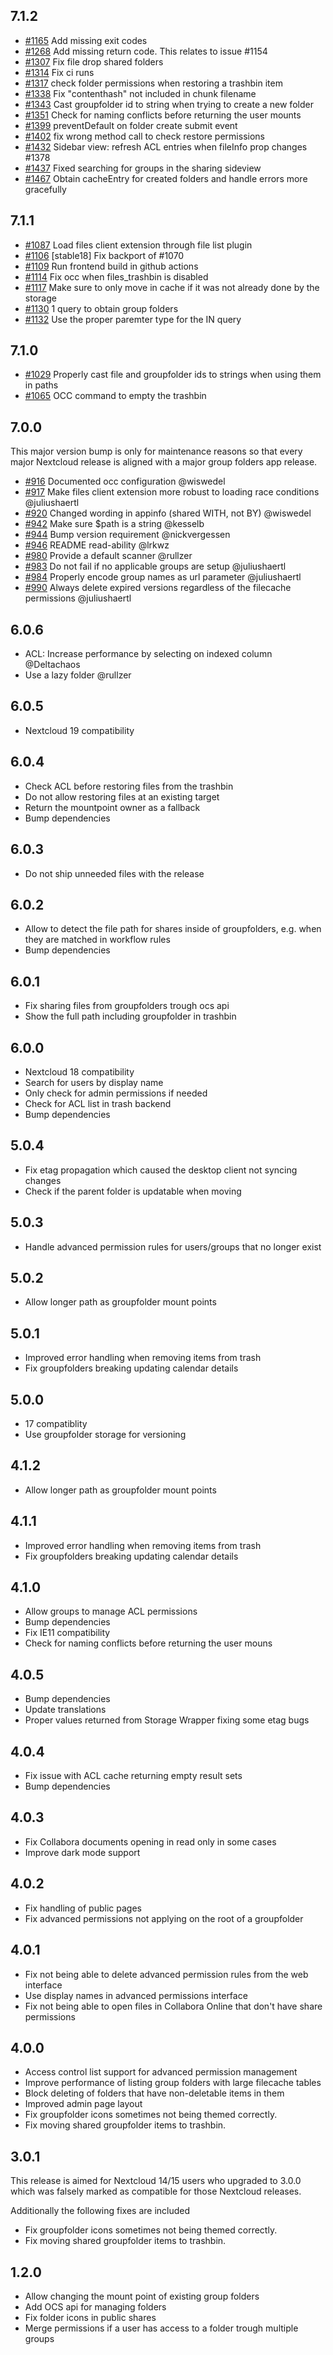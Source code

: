 ## 7.1.2

* [#1165](https://github.com/nextcloud/groupfolders/pull/1165) Add missing exit codes
* [#1268](https://github.com/nextcloud/groupfolders/pull/1268) Add missing return code. This relates to issue #1154
* [#1307](https://github.com/nextcloud/groupfolders/pull/1307) Fix file drop shared folders
* [#1314](https://github.com/nextcloud/groupfolders/pull/1314) Fix ci runs
* [#1317](https://github.com/nextcloud/groupfolders/pull/1317) check folder permissions when restoring a trashbin item
* [#1338](https://github.com/nextcloud/groupfolders/pull/1338) Fix "contenthash" not included in chunk filename
* [#1343](https://github.com/nextcloud/groupfolders/pull/1343) Cast groupfolder id to string when trying to create a new folder
* [#1351](https://github.com/nextcloud/groupfolders/pull/1351) Check for naming conflicts before returning the user mounts
* [#1399](https://github.com/nextcloud/groupfolders/pull/1399) preventDefault on folder create submit event
* [#1402](https://github.com/nextcloud/groupfolders/pull/1402) fix wrong method call to check restore permissions
* [#1432](https://github.com/nextcloud/groupfolders/pull/1432) Sidebar view: refresh ACL entries when fileInfo prop changes #1378
* [#1437](https://github.com/nextcloud/groupfolders/pull/1437) Fixed searching for groups in the sharing sideview
* [#1467](https://github.com/nextcloud/groupfolders/pull/1467) Obtain cacheEntry for created folders and handle errors more gracefully


## 7.1.1


* [#1087](https://github.com/nextcloud/groupfolders/pull/1087) Load files client extension through file list plugin
* [#1106](https://github.com/nextcloud/groupfolders/pull/1106) [stable18] Fix backport of #1070
* [#1109](https://github.com/nextcloud/groupfolders/pull/1109) Run frontend build in github actions
* [#1114](https://github.com/nextcloud/groupfolders/pull/1114) Fix occ when files_trashbin is disabled
* [#1117](https://github.com/nextcloud/groupfolders/pull/1117) Make sure to only move in cache if it was not already done by the storage
* [#1130](https://github.com/nextcloud/groupfolders/pull/1130) 1 query to obtain group folders
* [#1132](https://github.com/nextcloud/groupfolders/pull/1132) Use the proper paremter type for the IN query

## 7.1.0

* [#1029](https://github.com/nextcloud/groupfolders/pull/1029) Properly cast file and groupfolder ids to strings when using them in paths
* [#1065](https://github.com/nextcloud/groupfolders/pull/1065) OCC command to empty the trashbin

## 7.0.0

This major version bump is only for maintenance reasons so that every major Nextcloud release is aligned with a major group folders app release.

* [#916](https://github.com/nextcloud/groupfolders/pull/916) Documented occ configuration @wiswedel
* [#917](https://github.com/nextcloud/groupfolders/pull/917) Make files client extension more robust to loading race conditions @juliushaertl
* [#920](https://github.com/nextcloud/groupfolders/pull/920) Changed wording in appinfo (shared WITH, not BY) @wiswedel
* [#942](https://github.com/nextcloud/groupfolders/pull/942) Make sure $path is a string @kesselb
* [#944](https://github.com/nextcloud/groupfolders/pull/944) Bump version requirement @nickvergessen
* [#946](https://github.com/nextcloud/groupfolders/pull/946) README read-ability @lrkwz
* [#980](https://github.com/nextcloud/groupfolders/pull/980) Provide a default scanner @rullzer
* [#983](https://github.com/nextcloud/groupfolders/pull/983) Do not fail if no applicable groups are setup @juliushaertl
* [#984](https://github.com/nextcloud/groupfolders/pull/984) Properly encode group names as url parameter @juliushaertl
* [#990](https://github.com/nextcloud/groupfolders/pull/990) Always delete expired versions regardless of the filecache permissions @juliushaertl

## 6.0.6

- ACL: Increase performance by selecting on indexed column @Deltachaos
- Use a lazy folder @rullzer

## 6.0.5

- Nextcloud 19 compatibility

## 6.0.4

- Check ACL before restoring files from the trashbin
- Do not allow restoring files at an existing target
- Return the mountpoint owner as a fallback
- Bump dependencies

## 6.0.3

- Do not ship unneeded files with the release

## 6.0.2

- Allow to detect the file path for shares inside of groupfolders, e.g. when they are matched in workflow rules
- Bump dependencies

## 6.0.1

- Fix sharing files from groupfolders trough ocs api
- Show the full path including groupfolder in trashbin

## 6.0.0

- Nextcloud 18 compatibility
- Search for users by display name
- Only check for admin permissions if needed
- Check for ACL list in trash backend
- Bump dependencies

## 5.0.4
- Fix etag propagation which caused the desktop client not syncing changes
- Check if the parent folder is updatable when moving

## 5.0.3
- Handle advanced permission rules for users/groups that no longer exist

## 5.0.2
- Allow longer path as groupfolder mount points

## 5.0.1
- Improved error handling when removing items from trash
- Fix groupfolders breaking updating calendar details    

## 5.0.0
- 17 compatiblity
- Use groupfolder storage for versioning

## 4.1.2
- Allow longer path as groupfolder mount points

## 4.1.1
- Improved error handling when removing items from trash
- Fix groupfolders breaking updating calendar details

## 4.1.0
- Allow groups to manage ACL permissions
- Bump dependencies
- Fix IE11 compatibility
- Check for naming conflicts before returning the user mouns

## 4.0.5
- Bump dependencies
- Update translations
- Proper values returned from Storage Wrapper fixing some etag bugs

## 4.0.4
- Fix issue with ACL cache returning empty result sets
- Bump dependencies

## 4.0.3
- Fix Collabora documents opening in read only in some cases
- Improve dark mode support

## 4.0.2
- Fix handling of public pages
- Fix advanced permissions not applying on the root of a groupfolder

## 4.0.1
- Fix not being able to delete advanced permission rules from the web interface
- Use display names in advanced permissions interface
- Fix not being able to open files in Collabora Online that don't have share permissions

## 4.0.0
- Access control list support for advanced permission management
- Improve performance of listing group folders with large filecache tables
- Block deleting of folders that have non-deletable items in them
- Improved admin page layout
- Fix groupfolder icons sometimes not being themed correctly.
- Fix moving shared groupfolder items to trashbin.

## 3.0.1

This release is aimed for Nextcloud 14/15 users who upgraded to 3.0.0 which was
falsely marked as compatible for those Nextcloud releases.

Additionally the following fixes are included

- Fix groupfolder icons sometimes not being themed correctly.
- Fix moving shared groupfolder items to trashbin. 

## 1.2.0

 - Allow changing the mount point of existing group folders
 - Add OCS api for managing folders
 - Fix folder icons in public shares
 - Merge permissions if a user has access to a folder trough multiple groups
